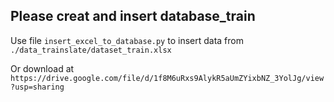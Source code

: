 ## Please creat and insert database_train

Use file `insert_excel_to_database.py` to insert data from `./data_trainslate/dataset_train.xlsx` 

Or download at `https://drive.google.com/file/d/1f8M6uRxs9AlykR5aUmZYixbNZ_3YolJg/view?usp=sharing`
